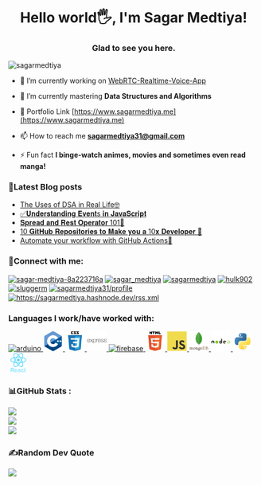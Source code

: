 <h1 align="center">Hello world🖐️, I'm Sagar Medtiya!</h1>
<h3 align="center">Glad to see you here.</h3>

<p align="left"> <img src="https://komarev.com/ghpvc/?username=sagarmedtiya&label=Profile%20views&color=0e75b6&style=flat" alt="sagarmedtiya" /> </p>

- 🔭 I’m currently working on [WebRTC-Realtime-Voice-App](https://github.com/SagarMedtiya/WebRTC-Realtime-Voice-App)

- 🌱 I’m currently mastering **Data Structures and Algorithms**

- 📄 Portfolio Link [https://www.sagarmedtiya.me](https://www.sagarmedtiya.me)

- 📫 How to reach me **sagarmedtiya31@gmail.com**

- ⚡ Fun fact **I binge-watch animes, movies and sometimes even read manga!**
### 📃Latest Blog posts
<!-- BLOG-POST-LIST:START -->
- [The Uses of DSA in Real Life🤓](https://blog.sagarmedtiya.me/the-uses-of-dsa-in-real-life)
- [✅𝐔𝐧𝐝𝐞𝐫𝐬𝐭𝐚𝐧𝐝𝐢𝐧𝐠 𝐄𝐯𝐞𝐧𝐭s  𝐢𝐧 𝐉𝐚𝐯𝐚𝐒𝐜𝐫𝐢𝐩𝐭](https://blog.sagarmedtiya.me/s)
- [𝐒𝐩𝐫𝐞𝐚𝐝 𝐚𝐧𝐝 𝐑𝐞𝐬𝐭 𝐎𝐩𝐞𝐫𝐚𝐭𝐨𝐫 101🚀](https://blog.sagarmedtiya.me/101)
- [10 𝐆𝐢𝐭𝐇𝐮𝐛 𝐑𝐞𝐩𝐨𝐬𝐢𝐭𝐨𝐫𝐢𝐞𝐬 𝐭𝐨 𝐌𝐚𝐤𝐞 𝐲𝐨𝐮 𝐚 10𝐱 𝐃𝐞𝐯𝐞𝐥𝐨𝐩𝐞𝐫 🤩](https://blog.sagarmedtiya.me/10-10)
- [Automate your workflow with GitHub Actions🤖](https://blog.sagarmedtiya.me/automate-your-workflow-with-github-actions)
<!-- BLOG-POST-LIST:END -->

<h3 align="left">🔗Connect with me:</h3>
<p align="left">
<a href="https://linkedin.com/in/sagar-medtiya-8a223716a" target="blank"><img align="center" src="https://raw.githubusercontent.com/rahuldkjain/github-profile-readme-generator/master/src/images/icons/Social/linked-in-alt.svg" alt="sagar-medtiya-8a223716a" height="30" width="40" /></a>
<a href="https://instagram.com/sagar_medtiya" target="blank"><img align="center" src="https://raw.githubusercontent.com/rahuldkjain/github-profile-readme-generator/master/src/images/icons/Social/instagram.svg" alt="sagar_medtiya" height="30" width="40" /></a>
<a href="https://hashnode.com/@SagarMedtiya" target="blank"><img align="center" src="https://cdn.hashnode.com/res/hashnode/image/upload/v1611902473383/CDyAuTy75.png?auto=compress" alt="sagarmedtiya" height="30" width="40" /></a>
<a href="https://www.codechef.com/users/hulk902" target="blank"><img align="center" src="https://cdn.jsdelivr.net/npm/simple-icons@3.1.0/icons/codechef.svg" alt="hulk902" height="30" width="40" /></a>
<a href="https://www.leetcode.com/sluggerm" target="blank"><img align="center" src="https://raw.githubusercontent.com/rahuldkjain/github-profile-readme-generator/master/src/images/icons/Social/leet-code.svg" alt="sluggerm" height="30" width="40" /></a>
<a href="https://auth.geeksforgeeks.org/user/sagarmedtiya31/profile" target="blank"><img align="center" src="https://raw.githubusercontent.com/rahuldkjain/github-profile-readme-generator/master/src/images/icons/Social/geeks-for-geeks.svg" alt="sagarmedtiya31/profile" height="30" width="40" /></a>
<a href="/https://sagarmedtiya.hashnode.dev/rss.xml" target="blank"><img align="center" src="https://raw.githubusercontent.com/rahuldkjain/github-profile-readme-generator/master/src/images/icons/Social/rss.svg" alt="https://sagarmedtiya.hashnode.dev/rss.xml" height="30" width="40" /></a>
</p>

<h3 align="left">Languages I work/have worked with:</h3>
<p align="left"> <a href="https://www.arduino.cc/" target="_blank"> <img src="https://cdn.worldvectorlogo.com/logos/arduino-1.svg" alt="arduino" width="40" height="40"/> </a> <a href="https://www.w3schools.com/cpp/" target="_blank"> <img src="https://raw.githubusercontent.com/devicons/devicon/master/icons/cplusplus/cplusplus-original.svg" alt="cplusplus" width="40" height="40"/> </a> <a href="https://www.w3schools.com/css/" target="_blank"> <img src="https://raw.githubusercontent.com/devicons/devicon/master/icons/css3/css3-original-wordmark.svg" alt="css3" width="40" height="40"/> </a> <a href="https://expressjs.com" target="_blank"> <img src="https://raw.githubusercontent.com/devicons/devicon/master/icons/express/express-original-wordmark.svg" alt="express" width="40" height="40"/> </a> <a href="https://firebase.google.com/" target="_blank"> <img src="https://www.vectorlogo.zone/logos/firebase/firebase-icon.svg" alt="firebase" width="40" height="40"/> </a> <a href="https://www.w3.org/html/" target="_blank"> <img src="https://raw.githubusercontent.com/devicons/devicon/master/icons/html5/html5-original-wordmark.svg" alt="html5" width="40" height="40"/> </a> <a href="https://developer.mozilla.org/en-US/docs/Web/JavaScript" target="_blank"> <img src="https://raw.githubusercontent.com/devicons/devicon/master/icons/javascript/javascript-original.svg" alt="javascript" width="40" height="40"/> </a> <a href="https://www.mongodb.com/" target="_blank"> <img src="https://raw.githubusercontent.com/devicons/devicon/master/icons/mongodb/mongodb-original-wordmark.svg" alt="mongodb" width="40" height="40"/> </a> <a href="https://nodejs.org" target="_blank"> <img src="https://raw.githubusercontent.com/devicons/devicon/master/icons/nodejs/nodejs-original-wordmark.svg" alt="nodejs" width="40" height="40"/> </a> <a href="https://www.python.org" target="_blank"> <img src="https://raw.githubusercontent.com/devicons/devicon/master/icons/python/python-original.svg" alt="python" width="40" height="40"/> </a> <a href="https://reactjs.org/" target="_blank"> <img src="https://raw.githubusercontent.com/devicons/devicon/master/icons/react/react-original-wordmark.svg" alt="react" width="40" height="40"/> </a> </p>

### 📊GitHub Stats :
![](https://github-readme-stats.vercel.app/api?username=SagarMedtiya&theme=gruvbox&hide_border=true&include_all_commits=false&count_private=true)<br/>
![](https://github-readme-streak-stats.herokuapp.com/?user=SagarMedtiya&theme=gruvbox&hide_border=true)<br/>
![](https://github-readme-stats.vercel.app/api/top-langs/?username=SagarMedtiya&theme=gruvbox&hide_border=true&include_all_commits=false&count_private=true&layout=compact)


### ✍️Random Dev Quote
![](https://quotes-github-readme.vercel.app/api?type=horizontal&theme=radical)

